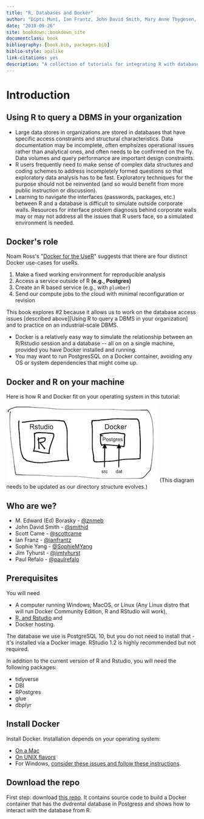 ```yaml
---
title: "R, Databases and Docker"
author: "Dipti Muni, Ian Frantz, John David Smith, Mary Anne Thygesen, M. Edward (Ed) Borasky,  Scott Case, and Sophie Yang"
date: "2018-09-26"
site: bookdown::bookdown_site
documentclass: book
bibliography: [book.bib, packages.bib]
biblio-style: apalike
link-citations: yes
description: "A collection of tutorials for integrating R with databases using Docker"
---
```


# Introduction

## Using R to query a DBMS in your organization

* Large data stores in organizations are stored in databases that have specific access constraints and structural characteristics.  Data documentation may be incomplete, often emphsizes operational issues rather than analytical ones, and often needs to be confirmed on the fly.  Data volumes and query performance are important design constraints.
* R users frequently need to make sense of complex data structures and coding schemes to address incompletely formed questions so that exploratory data analysis has to be fast. Exploratory techniques for the purpose should not be reinvented (and so would benefit from more public instruction or discussion).
* Learning to navigate the interfaces (passwords, packages, etc.) between R and a database is difficult to simulate outside corporate walls.  Resources for interface problem diagnosis behind corporate walls may or may not address all the issues that R users face, so a simulated environment is needed.

## Docker's role

Noam Ross's "[Docker for the UseR](https://nyhackr.blob.core.windows.net/presentations/Docker-for-the-UseR_Noam-Ross.pdf)" suggests that there are four distinct Docker use-cases for useRs.  

1. Make a fixed working environment for reproducible analysis
2. Access a service outside of R **(e.g., Postgres)**
3. Create an R based service (e.g., with `plumber`)
4. Send our compute jobs to the cloud with minimal reconfiguration or revision

This book explores #2 because it allows us to work on the database access issues [described above][Using R to query a DBMS in your organization] and to practice on an industrial-scale DBMS.  

* Docker is a relatively easy way to simulate the relationship between an R/Rstudio session and a database -- all on on a single machine, provided you have Docker installed and running.
* You may want to run PostgresSQL on a Docker container, avoiding any OS or system dependencies that might come up. 

## Docker and R on your machine

Here is how R and Docker fit on your operating system in this tutorial:
    
![R and Docker](./screenshots/r-and-docker.png)
(This diagram needs to be updated as our directory structure evolves.)

## Who are we?

* M. Edward (Ed) Borasky - [\@znmeb](https://github.com/znmeb)
* John David Smith - [\@smithjd](https://github.com/smithjd)
* Scott Came - [\@scottcame](https://github.com/scottcame)
* Ian Franz - [\@ianfrantz](https://github.com/ianfrantz)
* Sophie Yang - [\@SophieMYang](https://github.com/SophieMYang)
* Jim Tyhurst - [\@jimtyhurst](https://github.com/jimtyhurst)
* Paul Refalo - [\@paulrefalo](https://github.com/paulrefalo)

## Prerequisites
You will need

* A computer running Windows, MacOS, or Linux (Any Linux distro that will run Docker Community Edition, R and RStudio will work),
* [R, and Rstudio](https://www.datacamp.com/community/tutorials/installing-R-windows-mac-ubuntu) and
* Docker hosting.

The database we use is PostgreSQL 10, but you do not need to install that - it's installed via a Docker image. RStudio 1.2 is highly recommended but not required.

In addition to the current version of R and Rstudio, you will need the following packages:

* tidyverse
* DBI
* RPostgres
* glue
* dbplyr

## Install Docker

Install Docker.  Installation depends on your operating system:

  + [On a Mac](https://docs.docker.com/docker-for-mac/install/)
  + [On UNIX flavors](https://docs.docker.com/install/#supported-platforms)
  + For Windows, [consider these issues and follow these instructions](https://smithjd.github.io/sql-pet/docker-hosting-for-windows.html).

## Download the repo

First step: download [this repo](https://github.com/smithjd/sql-pet).  It contains source code to build a Docker container that has the dvdrental database in Postgress and shows how to interact with the database from R.


